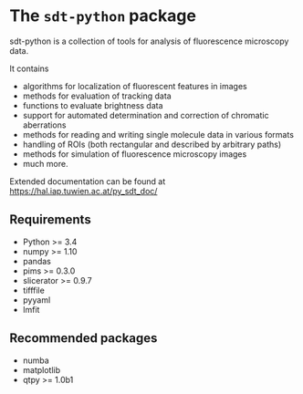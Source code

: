 The ``sdt-python`` package
==========================

sdt-python is a collection of tools for analysis of fluorescence microscopy
data.

It contains
- algorithms for localization of fluorescent features in images
- methods for evaluation of tracking data
- functions to evaluate brightness data
- support for automated determination and correction of chromatic aberrations
- methods for reading and writing single molecule data in various formats
- handling of ROIs (both rectangular and described by arbitrary paths)
- methods for simulation of fluorescence microscopy images
- much more.


Extended documentation can be found at https://hal.iap.tuwien.ac.at/py_sdt_doc/


Requirements
------------
- Python >= 3.4
- numpy >= 1.10
- pandas
- pims >= 0.3.0
- slicerator >= 0.9.7
- tifffile
- pyyaml
- lmfit


Recommended packages
--------------------
- numba
- matplotlib
- qtpy >= 1.0b1
